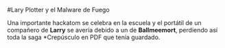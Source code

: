 #Lary Plotter y el Malware de Fuego

Una importante hackatom se celebra en la escuela y el portátil de un
compañero de **Larry** se avería debido a un de **Ballmeemort**, 
perdiendo así toda la saga *Crepúsculo en PDF que tenía guardado.
